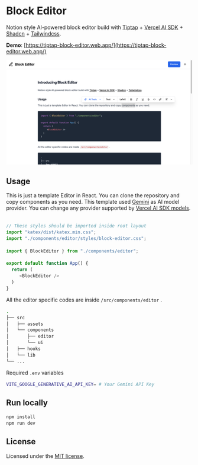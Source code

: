 # Block Editor

Notion style AI-powered block editor build with [Tiptap](https://tiptap.dev/) + [Vercel AI SDK](https://sdk.vercel.ai/) + [Shadcn](https://ui.shadcn.com/) + [Tailwindcss](https://tailwindcss.com/).

**Demo**: [https://tiptap-block-editor.web.app/](https://tiptap-block-editor.web.app/)

<img src="images/block-editor.png">

## Usage

This is just a template Editor in React. You can clone the repository and copy components as you need. This template used [Gemini](https://aistudio.google.com/) as AI model provider. You can change any provider supported by [Vercel AI SDK models](https://sdk.vercel.ai/docs/foundations/providers-and-models).

```javascript

// These styles should be imported inside root layout
import "katex/dist/katex.min.css";
import "./components/editor/styles/block-editor.css";

import { BlockEditor } from "./components/editor";

export default function App() {
  return (
     <BlockEditor />
  )
}
```

All the editor specific codes are inside `/src/components/editor` .
```bash
.
├── src                   
│   ├── assets     
│   └── components    
│       ├── editor        
│       └── ui       
│   ├── hooks     
│   └── lib       
└── ...
```

Required `.env` variables
```bash
VITE_GOOGLE_GENERATIVE_AI_API_KEY= # Your Gemini API Key
```

## Run locally

```bash
npm install
npm run dev
```

## License

Licensed under the [MIT license](https://github.com/phyohtetarkar/tiptap-block-editor/blob/main/LICENSE).

